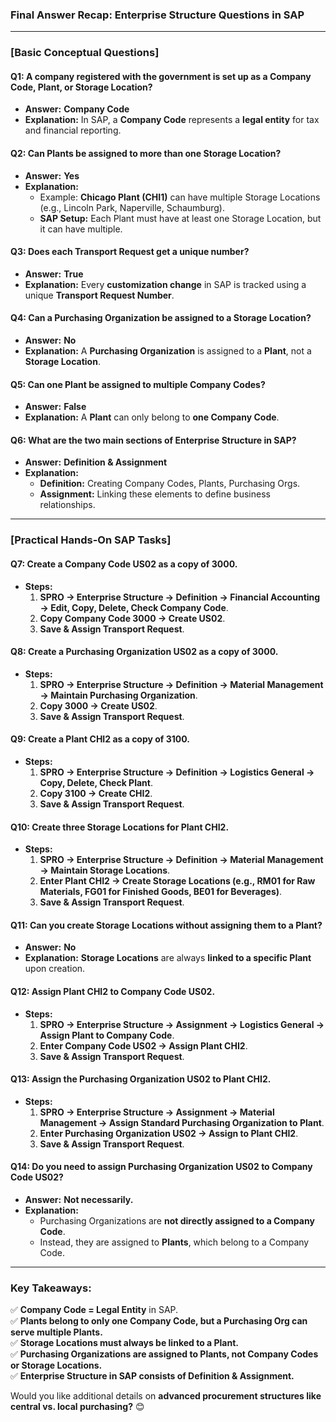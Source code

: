 ### **Final Answer Recap: Enterprise Structure Questions in SAP**  

---

### **[Basic Conceptual Questions]**  

#### **Q1: A company registered with the government is set up as a Company Code, Plant, or Storage Location?**  
- **Answer:** **Company Code**  
- **Explanation:** In SAP, a **Company Code** represents a **legal entity** for tax and financial reporting.  

#### **Q2: Can Plants be assigned to more than one Storage Location?**  
- **Answer:** **Yes**  
- **Explanation:**  
  - Example: **Chicago Plant (CHI1)** can have multiple Storage Locations (e.g., Lincoln Park, Naperville, Schaumburg).  
  - **SAP Setup:** Each Plant must have at least one Storage Location, but it can have multiple.  

#### **Q3: Does each Transport Request get a unique number?**  
- **Answer:** **True**  
- **Explanation:** Every **customization change** in SAP is tracked using a unique **Transport Request Number**.  

#### **Q4: Can a Purchasing Organization be assigned to a Storage Location?**  
- **Answer:** **No**  
- **Explanation:** A **Purchasing Organization** is assigned to a **Plant**, not a **Storage Location**.  

#### **Q5: Can one Plant be assigned to multiple Company Codes?**  
- **Answer:** **False**  
- **Explanation:** A **Plant** can only belong to **one Company Code**.  

#### **Q6: What are the two main sections of Enterprise Structure in SAP?**  
- **Answer:** **Definition & Assignment**  
- **Explanation:**  
  - **Definition:** Creating Company Codes, Plants, Purchasing Orgs.  
  - **Assignment:** Linking these elements to define business relationships.  

---

### **[Practical Hands-On SAP Tasks]**  

#### **Q7: Create a Company Code US02 as a copy of 3000.**  
- **Steps:**  
  1. **SPRO → Enterprise Structure → Definition → Financial Accounting → Edit, Copy, Delete, Check Company Code**.  
  2. **Copy Company Code 3000 → Create US02**.  
  3. **Save & Assign Transport Request**.  

#### **Q8: Create a Purchasing Organization US02 as a copy of 3000.**  
- **Steps:**  
  1. **SPRO → Enterprise Structure → Definition → Material Management → Maintain Purchasing Organization**.  
  2. **Copy 3000 → Create US02**.  
  3. **Save & Assign Transport Request**.  

#### **Q9: Create a Plant CHI2 as a copy of 3100.**  
- **Steps:**  
  1. **SPRO → Enterprise Structure → Definition → Logistics General → Copy, Delete, Check Plant**.  
  2. **Copy 3100 → Create CHI2**.  
  3. **Save & Assign Transport Request**.  

#### **Q10: Create three Storage Locations for Plant CHI2.**  
- **Steps:**  
  1. **SPRO → Enterprise Structure → Definition → Material Management → Maintain Storage Locations**.  
  2. **Enter Plant CHI2 → Create Storage Locations (e.g., RM01 for Raw Materials, FG01 for Finished Goods, BE01 for Beverages)**.  
  3. **Save & Assign Transport Request**.  

#### **Q11: Can you create Storage Locations without assigning them to a Plant?**  
- **Answer:** **No**  
- **Explanation:** **Storage Locations** are always **linked to a specific Plant** upon creation.  

#### **Q12: Assign Plant CHI2 to Company Code US02.**  
- **Steps:**  
  1. **SPRO → Enterprise Structure → Assignment → Logistics General → Assign Plant to Company Code**.  
  2. **Enter Company Code US02 → Assign Plant CHI2**.  
  3. **Save & Assign Transport Request**.  

#### **Q13: Assign the Purchasing Organization US02 to Plant CHI2.**  
- **Steps:**  
  1. **SPRO → Enterprise Structure → Assignment → Material Management → Assign Standard Purchasing Organization to Plant**.  
  2. **Enter Purchasing Organization US02 → Assign to Plant CHI2**.  
  3. **Save & Assign Transport Request**.  

#### **Q14: Do you need to assign Purchasing Organization US02 to Company Code US02?**  
- **Answer:** **Not necessarily.**  
- **Explanation:**  
  - Purchasing Organizations are **not directly assigned to a Company Code**.  
  - Instead, they are assigned to **Plants**, which belong to a Company Code.  

---

### **Key Takeaways:**  
✅ **Company Code = Legal Entity** in SAP.  
✅ **Plants belong to only one Company Code, but a Purchasing Org can serve multiple Plants.**  
✅ **Storage Locations must always be linked to a Plant.**  
✅ **Purchasing Organizations are assigned to Plants, not Company Codes or Storage Locations.**  
✅ **Enterprise Structure in SAP consists of Definition & Assignment.**  

Would you like additional details on **advanced procurement structures like central vs. local purchasing?** 😊